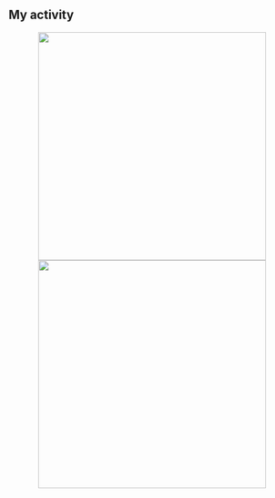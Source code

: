 ## My activity
<div align="center">
  <img width="400px"src="https://github-readme-streak-stats.herokuapp.com/?user=static-fuji&theme=react"  />
  <img width="400" src="http://github-profile-summary-cards.vercel.app/api/cards/most-commit-language?username=static-fuji&theme=react">
</div>
